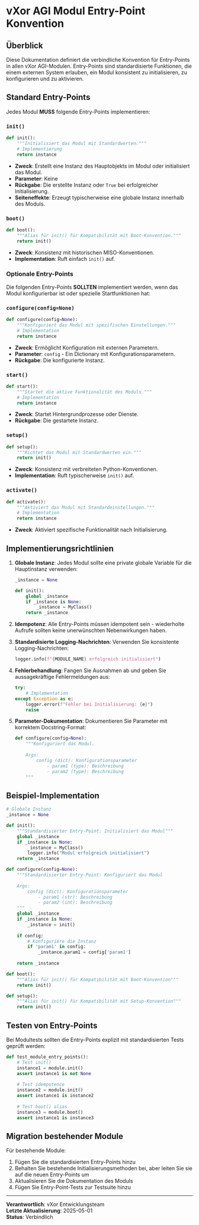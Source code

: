 # vXor AGI Modul Entry-Point Konvention

## Überblick

Diese Dokumentation definiert die verbindliche Konvention für Entry-Points in allen vXor AGI-Modulen. Entry-Points sind standardisierte Funktionen, die einem externen System erlauben, ein Modul konsistent zu initialisieren, zu konfigurieren und zu aktivieren.

## Standard Entry-Points

Jedes Modul **MUSS** folgende Entry-Points implementieren:

### `init()`

```python
def init():
    """Initialisiert das Modul mit Standardwerten."""
    # Implementierung
    return instance
```

* **Zweck**: Erstellt eine Instanz des Hauptobjekts im Modul oder initialisiert das Modul.
* **Parameter**: Keine
* **Rückgabe**: Die erstellte Instanz oder `True` bei erfolgreicher Initialisierung.
* **Seiteneffekte**: Erzeugt typischerweise eine globale Instanz innerhalb des Moduls.

### `boot()`

```python
def boot():
    """Alias für init() für Kompatibilität mit Boot-Konvention."""
    return init()
```

* **Zweck**: Konsistenz mit historischen MISO-Konventionen.
* **Implementation**: Ruft einfach `init()` auf.

### Optionale Entry-Points

Die folgenden Entry-Points **SOLLTEN** implementiert werden, wenn das Modul konfigurierbar ist oder spezielle Startfunktionen hat:

### `configure(config=None)`

```python
def configure(config=None):
    """Konfiguriert das Modul mit spezifischen Einstellungen."""
    # Implementation
    return instance
```

* **Zweck**: Ermöglicht Konfiguration mit externen Parametern.
* **Parameter**: `config` - Ein Dictionary mit Konfigurationsparametern.
* **Rückgabe**: Die konfigurierte Instanz.

### `start()`

```python
def start():
    """Startet die aktive Funktionalität des Moduls."""
    # Implementation
    return instance
```

* **Zweck**: Startet Hintergrundprozesse oder Dienste.
* **Rückgabe**: Die gestartete Instanz.

### `setup()`

```python
def setup():
    """Richtet das Modul mit Standardwerten ein."""
    return init()
```

* **Zweck**: Konsistenz mit verbreiteten Python-Konventionen.
* **Implementation**: Ruft typischerweise `init()` auf.

### `activate()`

```python
def activate():
    """Aktiviert das Modul mit Standardeinstellungen."""
    # Implementation
    return instance
```

* **Zweck**: Aktiviert spezifische Funktionalität nach Initialisierung.

## Implementierungsrichtlinien

1. **Globale Instanz**: Jedes Modul sollte eine private globale Variable für die Hauptinstanz verwenden:
   ```python
   _instance = None
   
   def init():
       global _instance
       if _instance is None:
           _instance = MyClass()
       return _instance
   ```

2. **Idempotenz**: Alle Entry-Points müssen idempotent sein - wiederholte Aufrufe sollten keine unerwünschten Nebenwirkungen haben.

3. **Standardisierte Logging-Nachrichten**: Verwenden Sie konsistente Logging-Nachrichten:
   ```python
   logger.info(f"{MODULE_NAME} erfolgreich initialisiert")
   ```

4. **Fehlerbehandlung**: Fangen Sie Ausnahmen ab und geben Sie aussagekräftige Fehlermeldungen aus:
   ```python
   try:
       # Implementation
   except Exception as e:
       logger.error(f"Fehler bei Initialisierung: {e}")
       raise
   ```

5. **Parameter-Dokumentation**: Dokumentieren Sie Parameter mit korrektem Docstring-Format:
   ```python
   def configure(config=None):
       """Konfiguriert das Modul.
       
       Args:
           config (dict): Konfigurationsparameter
               - param1 (type): Beschreibung
               - param2 (type): Beschreibung
       """
   ```

## Beispiel-Implementation

```python
# Globale Instanz
_instance = None

def init():
    """Standardisierter Entry-Point: Initialisiert das Modul"""
    global _instance
    if _instance is None:
        _instance = MyClass()
        logger.info("Modul erfolgreich initialisiert")
    return _instance

def configure(config=None):
    """Standardisierter Entry-Point: Konfiguriert das Modul
    
    Args:
        config (dict): Konfigurationsparameter
            - param1 (str): Beschreibung
            - param2 (int): Beschreibung
    """
    global _instance
    if _instance is None:
        _instance = init()
    
    if config:
        # Konfiguriere die Instanz
        if 'param1' in config:
            _instance.param1 = config['param1']
    
    return _instance

def boot():
    """Alias für init() für Kompatibilität mit Boot-Konvention"""
    return init()

def setup():
    """Alias für init() für Kompatibilität mit Setup-Konvention"""
    return init()
```

## Testen von Entry-Points

Bei Modultests sollten die Entry-Points explizit mit standardisierten Tests geprüft werden:

```python
def test_module_entry_points():
    # Test init()
    instance1 = module.init()
    assert instance1 is not None
    
    # Test idempotence
    instance2 = module.init()
    assert instance1 is instance2
    
    # Test boot() alias
    instance3 = module.boot()
    assert instance1 is instance3
```

## Migration bestehender Module

Für bestehende Module:

1. Fügen Sie die standardisierten Entry-Points hinzu
2. Behalten Sie bestehende Initialisierungsmethoden bei, aber leiten Sie sie auf die neuen Entry-Points um
3. Aktualisieren Sie die Dokumentation des Moduls
4. Fügen Sie Entry-Point-Tests zur Testsuite hinzu

---

**Verantwortlich**: vXor Entwicklungsteam  
**Letzte Aktualisierung**: 2025-05-01  
**Status**: Verbindlich
